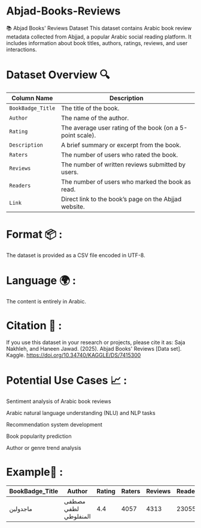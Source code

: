# Abjad-Books-Reviews
📚 Abjad Books' Reviews Dataset This dataset contains Arabic book review metadata collected from Abjjad, a popular Arabic social reading platform. It includes information about book titles, authors, ratings, reviews, and user interactions.

# Dataset Overview 🔍 
| Column Name       | Description                                               |
| ----------------- | --------------------------------------------------------- |
| `BookBadge_Title` | The title of the book.                                    |
| `Author`          | The name of the author.                                   |
| `Rating`          | The average user rating of the book (on a 5-point scale). |
| `Description`     | A brief summary or excerpt from the book.                 |
| `Raters`          | The number of users who rated the book.                   |
| `Reviews`         | The number of written reviews submitted by users.         |
| `Readers`         | The number of users who marked the book as read.          |
| `Link`            | Direct link to the book’s page on the Abjjad website.     |

# Format 📦 :
The dataset is provided as a CSV file encoded in UTF-8.

# Language 🌍 :
The content is entirely in Arabic.

# Citation 📄 :
If you use this dataset in your research or projects, please cite it as:
Saja Nakhleh, and Haneen Jawad. (2025). Abjad Books' Reviews [Data set]. Kaggle. https://doi.org/10.34740/KAGGLE/DS/7415300

# Potential Use Cases 📈 :
Sentiment analysis of Arabic book reviews

Arabic natural language understanding (NLU) and NLP tasks

Recommendation system development

Book popularity prediction

Author or genre trend analysis

# Example🚀 :
| BookBadge\_Title | Author               | Rating | Raters | Reviews | Readers |
| ---------------- | -------------------- | ------ | ------ | ------- | ------- |
| ماجدولين         | مصطفى لطفي المنفلوطي | 4.4    | 4057   | 4313    | 23055   |

